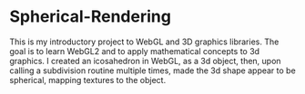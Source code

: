 # Spherical-Rendering
This is my introductory project to WebGL and 3D graphics libraries.
The goal is to learn WebGL2 and to apply mathematical concepts to 3d graphics. I created an icosahedron in WebGL, as a 3d object, then, upon calling a subdivision routine multiple times, made the 3d shape appear to be spherical, mapping textures to the object.
